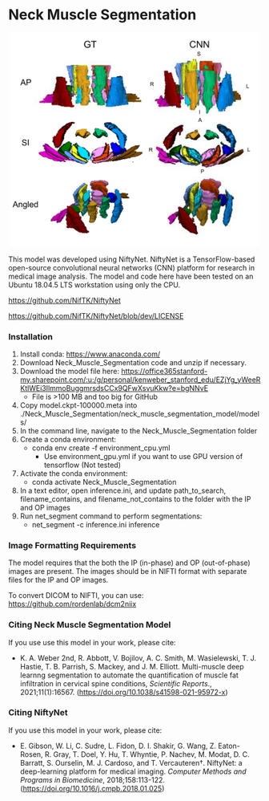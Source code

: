 # Neck Muscle Segmentation

<p align="center">
<img src="https://github.com/kennethaweberii/Neck_Muscle_Segmentation/blob/main/segmentation_figure.jpg" width="500">
</p>

This model was developed using NiftyNet. NiftyNet is a TensorFlow-based open-source convolutional neural networks (CNN) platform for research in medical image analysis. The model and code here have been tested on an Ubuntu 18.04.5 LTS workstation using only the CPU.

https://github.com/NifTK/NiftyNet

https://github.com/NifTK/NiftyNet/blob/dev/LICENSE

### Installation

1. Install conda: https://www.anaconda.com/
2. Download Neck_Muscle_Segmentation code and unzip if necessary. 
3. Download the model file here: https://office365stanford-my.sharepoint.com/:u:/g/personal/kenweber_stanford_edu/EZjYg_yWeeRKtlWEi3IlmmoBuggmrsdsCCx9QFwXsvuKkw?e=bgNNvE
    * File is >100 MB and too big for GitHub
4. Copy model.ckpt-100000.meta into ./Neck_Muscle_Segmentation/neck_muscle_segmentation_model/models/
5. In the command line, navigate to the Neck_Muscle_Segmentation folder
6. Create a conda environment:
    * conda env create -f environment_cpu.yml
      * Use environment_gpu.yml if you want to use GPU version of tensorflow (Not tested)
7. Activate the conda environment:
    * conda activate Neck_Muscle_Segmentation
8. In a text editor, open inference.ini, and update path_to_search, filename_contains, and filename_not_contains to the folder with the IP and OP images
9. Run net_segment command to perform segmentations:
    * net_segment -c inference.ini inference

### Image Formatting Requirements

The model requires that the both the IP (in-phase) and OP (out-of-phase) images are present. The images should be in NIFTI format with separate files for the IP and OP images.

To convert DICOM to NIFTI, you can use: https://github.com/rordenlab/dcm2niix

### Citing Neck Muscle Segmentation Model

If you use use this model in your work, please cite:

* K. A. Weber 2nd, R. Abbott, V. Bojilov, A. C. Smith, M. Wasielewski, T. J. Hastie, T. B. Parrish, S. Mackey, and J. M. Elliott. Multi-muscle deep learnng segmentation to automate the quantification of muscle fat infiltration in cervical spine conditions, _Scientific Reports_., 2021;11(1):16567.
(https://doi.org/10.1038/s41598-021-95972-x)

### Citing NiftyNet

If you use this model in your work, please cite:

* E. Gibson, W. Li, C. Sudre, L. Fidon, D. I. Shakir, G. Wang, Z. Eaton-Rosen, R. Gray, T. Doel, Y. Hu, T. Whyntie, P. Nachev, M. Modat, D. C. Barratt, S. Ourselin, M. J. Cardoso, and T. Vercauteren†. NiftyNet: a deep-learning platform for medical imaging. _Computer Methods and Programs in Biomedicine_, 2018;158:113-122.
(https://doi.org/10.1016/j.cmpb.2018.01.025)
